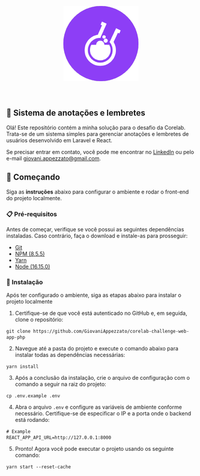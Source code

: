 <p align="center">
    <a href="https://www.corelab.com.br/" target="_blank"> 
        <img src="./src/assets/corelab.png" width="200" style="margin-bottom: 40px;">    
    </a>
</p>

## 📝 Sistema de anotações e lembretes

Olá! Este repositório contém a minha solução para o desafio da Corelab. Trata-se de um sistema simples para gerenciar anotações e lembretes de usuários desenvolvido em Laravel e React.

Se precisar entrar em contato, você pode me encontrar no [LinkedIn](https://www.linkedin.com/in/giovani-appezzato-414a6424b/) ou pelo e-mail giovani.appezzato@gmail.com.

## 🚀 Começando

Siga as **instruções** abaixo para configurar o ambiente e rodar o front-end do projeto localmente.

### 📋 Pré-requisitos

Antes de começar, verifique se você possui as seguintes dependências instaladas. Caso contrário, faça o download e instale-as para prosseguir:

* [Git](https://git-scm.com/downloads) 
* [NPM (8.5.5)](https://www.npmjs.com/)
* [Yarn](https://yarnpkg.com/)
* [Node (16.15.0)](https://nodejs.org/en/)

### 🔧 Instalação

Após ter configurado o ambiente, siga as etapas abaixo para instalar o projeto localmente

1. Certifique-se de que você está autenticado no GitHub e, em seguida, clone o repositório:

```
git clone https://github.com/GiovaniAppezzato/corelab-challenge-web-app-php
```

2. Navegue até a pasta do projeto e execute o comando abaixo para instalar todas as dependências necessárias:

```
yarn install
```

3. Após a conclusão da instalação, crie o arquivo de configuração com o comando a seguir na raiz do projeto:

```
cp .env.example .env
```

4. Abra o arquivo `.env` e configure as variáveis de ambiente conforme necessário. Certifique-se de especificar o IP e a porta onde o backend está rodando:

```
# Example
REACT_APP_API_URL=http://127.0.0.1:8000 
```

5. Pronto! Agora você pode executar o projeto usando os seguinte comando:

```
yarn start --reset-cache
```
